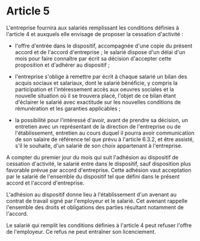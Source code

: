 # Article 5

  
 L'entreprise fournira aux salariés remplissant les conditions définies à l'article 4 et auxquels elle envisage de proposer la cessation d'activité :  
  
 - l'offre d'entrée dans le dispositif, accompagnée d'une copie du présent accord et de l'accord d'entreprise ; le salarié dispose d'un délai d'un mois pour faire connaître par écrit sa décision d'accepter cette proposition et d'adhérer au dispositif ;  
  
 - l'entreprise s'oblige à remettre par écrit à chaque salarié un bilan des acquis sociaux et salariaux, dont le salarié bénéficie, y compris la participation et l'intéressement accès aux oeuvres sociales et la nouvelle situation où il se trouvera placé, l'objet de ce bilan étant d'éclairer le salarié avec exactitude sur les nouvelles conditions de rémunération et les garanties applicables ;  
  
 - la possibilité pour l'intéressé d'avoir, avant de prendre sa décision, un entretien avec un représentant de la direction de l'entreprise ou de l'établissement, entretien au cours duquel il pourra avoir communication de son salaire de référence tel que prévu à l'article 6.3.2, et être assisté, s'il le souhaite, d'un salarié de son choix appartenant à l'entreprise.  
  
 A compter du premier jour du mois qui suit l'adhésion au dispositif de cessation d'activité, le salarié entre dans le dispositif, sauf disposition plus favorable prévue par accord d'entreprise. Cette adhésion vaut acceptation par le salarié de l'ensemble du dispositif tel que défini dans le présent accord et l'accord d'entreprise.  
  
 L'adhésion au dispositif donne lieu à l'établissement d'un avenant au contrat de travail signé par l'employeur et le salarié. Cet avenant rappelle l'ensemble des droits et obligations des parties résultant notamment de l'accord.  
  
 Le salarié qui remplit les conditions définies à l'article 4 peut refuser l'offre de l'employeur. Ce refus ne peut entraîner son licenciement.  
